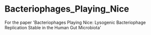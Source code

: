 # Bacteriophages_Playing_Nice
For the paper 'Bacteriophages Playing Nice: Lysogenic Bacteriophage Replication Stable in the Human Gut Microbiota'
